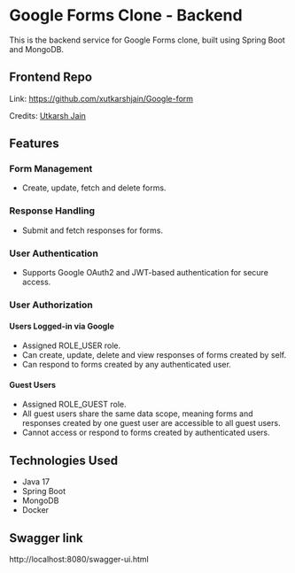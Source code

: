 #  Google Forms Clone - Backend
This is the backend service for Google Forms clone, built using Spring Boot and MongoDB.

## Frontend Repo
Link: https://github.com/xutkarshjain/Google-form

Credits: [Utkarsh Jain](https://github.com/xutkarshjain)


## Features

### Form Management
- Create, update, fetch and delete forms.

### Response Handling
- Submit and fetch responses for forms.

### User Authentication
- Supports Google OAuth2 and JWT-based authentication for secure access.

### User Authorization
#### Users Logged-in via Google
- Assigned ROLE_USER role.
- Can create, update, delete and view responses of forms created by self.
- Can respond to forms created by any authenticated user.

#### Guest Users
- Assigned ROLE_GUEST role.
- All guest users share the same data scope, meaning forms and responses created by one guest user are accessible to all guest users.
- Cannot access or respond to forms created by authenticated users.

## Technologies Used
- Java 17
- Spring Boot
- MongoDB
- Docker

## Swagger link
http://localhost:8080/swagger-ui.html